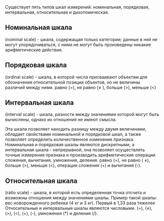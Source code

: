 Существует пять типов шкал измерений: номинальная, порядковая, интервальная, относительная и дихотомическая.

## **Номинальная шкала** 
(nominal scale) - шкала, содержащая только категории; данные в ней не могут упорядочиваться, с ними не могут быть произведены никакие арифметические действия.

## **Порядковая шкала**
(ordinal scale) - шкала, в которой числа присваивают объектам для обозначения относительной позиции объектов, но не величины различий между ними.
равно (=), не равно (≠ ), больше (>), меньше (<)

## **Интервальная шкала**
(interval scale) - шкала, разности между значениями которой могут быть вычислены, однако их отношения не имеют смысла.

Эта шкала позволяет находить разницу между двумя величинами, обладает свойствами номинальной и порядковой шкал, а также позволяет определить количественное изменение признака.
Номинальная и порядковая шкалы являются дискретными, а интервальная шкала - непрерывной, она позволяет осуществлять точные измерения признака и производить арифметические операции сложения, вычитания, умножения, деления.
равно (=), не равно ( ≠), больше (>), меньше (<), операции сложения (+) и вычитания (-).

## Относительная шкала
(ratio scale) - шкала, в которой есть определенная точка
отсчета и возможны отношения между значениями шкалы.
Пример такой шкалы: вес новорожденного ребенка (4 кг и 3 кг). Первый в 1,33 раза тяжелее
Относительные и интервальные шкалы являются числовыми.
(=), (≠), (>), (<), (+), (-), умножения (*) и деления (/).
